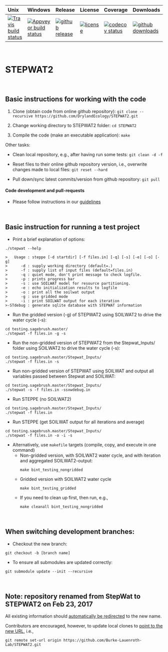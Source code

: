 | Unix | Windows | Release | License | Coverage | Downloads |
| :---- | :---- | :---- | :---- | :---- | :---- |
[ ![Travis build status][1]][2] | [![Appveyor build status][3]][4] | [ ![github release][5]][6] | [![license][7]][8] | [![codecov status][9]][10] | [![github downloads][11]][12] |

[1]: https://travis-ci.org/DrylandEcology/STEPWAT2.svg?branch=master
[2]: https://travis-ci.org/DrylandEcology/STEPWAT2
[3]: https://ci.appveyor.com/api/projects/status/qx2o3j4jpp0ej0on/branch/master?svg=true
[4]: https://ci.appveyor.com/project/DrylandEcologyGit/stepwat2/branch/master
[5]: https://img.shields.io/github/release/DrylandEcology/STEPWAT2.svg?label=current+release
[6]: https://github.com/DrylandEcology/STEPWAT2/releases
[7]: https://img.shields.io/github/license/DrylandEcology/STEPWAT2.svg
[8]: https://www.gnu.org/licenses/gpl.html
[9]: https://codecov.io/gh/DrylandEcology/STEPWAT2/branch/master/graph/badge.svg
[10]: https://codecov.io/gh/DrylandEcology/STEPWAT2
[11]: https://img.shields.io/github/downloads/DrylandEcology/STEPWAT2/total.svg
[12]: https://github.com/DrylandEcology/STEPWAT2

<br>

# STEPWAT2

<br>

## Basic instructions for working with the code
1) Clone (obtain code from online github repository):
`git clone --recursive https://github.com/DrylandEcology/STEPWAT2.git`

2) Change working directory to STEPWAT2 folder: `cd STEPWAT2`

3) Compile the code (make an executable application): `make`

Other tasks:
* Clean local repository, e.g., after having run some tests: `git clean -d -f`

* Reset files to their online github repository version, i.e., overwrite changes made to
  local files: `git reset --hard`

* Pull down/sync latest commits/version from github repository: `git pull`


#### Code development and pull-requests
* Please follow instructions in our
[guidelines](https://github.com/Burke-Lauenroth-Lab/workflow_guidelines)


<br>

## Basic instruction for running a test project

* Print a brief explanation of options:
```
./stepwat --help
```

```
>   Usage : steppe [-d startdir] [-f files.in] [-q] [-s] [-e] [-o] [-g]
>      -d : supply working directory (default=.)
>      -f : supply list of input files (default=files.in)
>      -q : quiet mode, don't print message to check logfile.
>      -p : prints progress bar
>      -s : use SOILWAT model for resource partitioning.
>      -e : echo initialization results to logfile
>      -o : print all the soilwat output
>      -g : use gridded mode
>      -i : print SOILWAT output for each iteration
>-STdebug : generate sqlite database with STEPWAT information
```

* Run the gridded version (-g) of STEPWAT2 using SOILWAT2 to drive the water cycle (-s):

```
cd testing.sagebrush.master/
./stepwat -f files.in -g -s
```


* Run the non-gridded version of STEPWAT2 from the Stepwat_Inputs/ folder using SOILWAT2
  to drive the water cycle (-s):

```
cd testing.sagebrush.master/Stepwat_Inputs/
./stepwat -f files.in -s
```


* Run non-gridded version of STEPWAT using SOILWAT and output all variables passed between
  Stepwat and SOILWAT:
  
```
cd testing.sagebrush.master/Stepwat_Inputs/
./stepwat -s -f files.in -ssxwdebug.in
```


* Run STEPPE (no SOILWAT2)

```
cd testing.sagebrush.master/Stepwat_Inputs/
./stepwat -f files.in
```

* Run STEPPE (get SOILWAT output for all iterations and average)

```
cd testing.sagebrush.master/Stepwat_Inputs/
./stepwat -f files.in -o -i -s
```

* Alternatively, use `makefile` targets (compile, copy, and execute in one command)
  - Non-gridded version, with SOILWAT2 water cycle, and with iteration and aggregated SOILWAT2-output:
    ```
    make bint_testing_nongridded
    ```
  - Gridded version with SOILWAT2 water cycle
    ```
    make bint_testing_gridded
    ```
  - If you need to clean up first, then run, e.g.,
    ```
    make cleanall bint_testing_nongridded
    ```



<br>

## When switching development branches:

* Checkout the new branch:
```
git checkout -b [branch name]
```
* To ensure all submodules are updated correctly:
```
git submodule update --init --recursive
```

<br>

## Note: repository renamed from StepWat to STEPWAT2 on Feb 23, 2017

All existing information should [automatically be redirected](https://help.github.com/articles/renaming-a-repository/) to the new name.

Contributors are encouraged, however, to update local clones to [point to the new URL](https://help.github.com/articles/changing-a-remote-s-url/), i.e.,
```
git remote set-url origin https://github.com/Burke-Lauenroth-Lab/STEPWAT2.git
```
